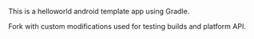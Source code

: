 This is a helloworld android template app using Gradle.

Fork with custom modifications used for testing builds and platform API.
